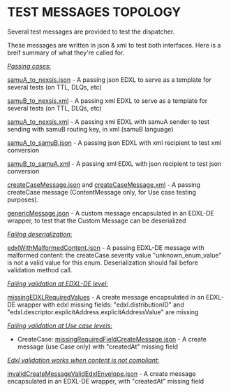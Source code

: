 # TEST MESSAGES TOPOLOGY

Several test messages are provided to test the dispatcher.

These messages are written in json & xml to test both interfaces. Here is a breif summary of what they're called for.

<u>*Passing cases*:</u>

[samuA_to_nexsis.json](valid/edxl_encapsulated/samuA_to_nexsis.json) - A passing json EDXL to serve as a template for several tests (on TTL, DLQs, etc)

[samuB_to_nexsis.xml](valid/edxl_encapsulated/samuB_to_nexsis.xml) - A passing xml EDXL to serve as a template for several tests (on TTL, DLQs, etc)

[samuA_to_nexsis.xml](valid/edxl_encapsulated/samuA_to_nexsis.xml) - A passing xml EDXL with samuA sender to test sending with samuB routing key, in xml (samuB language)

[samuA_to_samuB.json](valid/edxl_encapsulated/samuA_to_samuB.json) - A passing json EDXL with xml recipient to test xml conversion

[samuB_to_samuA.xml](valid/edxl_encapsulated/samuB_to_samuA.xml) - A passing xml EDXL with json recipient to test json conversion

[createCaseMessage.json](valid/create_case/createCaseMessage.json) and [createCaseMessage.xml](valid/create_case/createCaseMessage.xml) - A passing createCase message (ContentMessage only, for Use case testing purposes).

[genericMessage.json](valid/edxl_encapsulated/genericMessage.json) - A custom message encapsulated in an EDXL-DE wrapper, to test that the Custom Message can be deserialized

<u>*Failing deserialization*:</u>

[edxlWithMalformedContent.json](serialization/edxlWithMalformedContent.json) - A passing EDXL-DE message with malformed content: the createCase.severity value "unknown_enum_value" is not a valid value for this enum.
Deserialization should fail before validation method call.


<u>*Failing validation at EDXL-DE level*:</u>

[missingEDXLRequiredValues](invalid/missingEDXLRequiredValues.json) - A create message encapsulated in an EDXL-DE wrapper with edxl missing fields:
"edxl.distributionID" and "edxl.descriptor.explicitAddress.explicitAddressValue" are missing

<u>*Failing validation at Use case levels*:</u>
- CreateCase: [missingRequiredFieldCreateMessage.json](invalid/create_case/missingRequiredFieldCreateMessage.json) - A create message (use Case only) with "createdAt" missing field



<u>*Edxl validation works when content is not compliant*:</u>

[invalidCreateMessageValidEdxlEnvelope.json](invalid/invalidCreateMessageValidEdxlEnvelope.json) - A create message encapsulated in an EDXL-DE wrapper, with "createdAt" missing field







